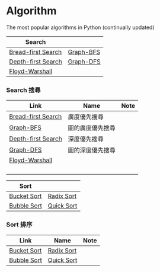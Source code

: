 # Algorithm
The most popular algorithms in Python (continually updated)

|Search||
|---|---|
|[Bread-first Search](https://github.com/RamonLiao/algorithm/blob/master/breadth-first%20search.py)|[Graph-BFS](https://github.com/RamonLiao/algorithm/blob/master/Graph-BFS.py)|
|[Depth-first Search](https://github.com/RamonLiao/algorithm/blob/master/depth-first%20search.py)|[Graph-DFS](https://github.com/RamonLiao/algorithm/blob/master/Graph-DFS.py)|
|[Floyd-Warshall](https://github.com/RamonLiao/algorithm/blob/master/Floyd-Warshall.py)||
### Search 搜尋
|Link|Name|Note|
|---|---|---|
|[Bread-first Search](https://github.com/RamonLiao/algorithm/blob/master/breadth-first%20search.py)|廣度優先搜尋||
|[Graph-BFS](https://github.com/RamonLiao/algorithm/blob/master/Graph-BFS.py)|圖的廣度優先搜尋||
|[Depth-first Search](https://github.com/RamonLiao/algorithm/blob/master/depth-first%20search.py)|深度優先搜尋||
|[Graph-DFS](https://github.com/RamonLiao/algorithm/blob/master/Graph-DFS.py)|圖的深度優先搜尋||
|[Floyd-Warshall](https://github.com/RamonLiao/algorithm/blob/master/Floyd-Warshall.py)|||
||||
||||
||||
||||

|Sort||
|---|---|
|[Bucket Sort]()|[Radix Sort]()|
|[Bubble Sort]()|[Quick Sort]()|

### Sort 排序
|Link|Name|Note|
|---|---|---|
|[Bucket Sort]()|[Radix Sort]()||
|[Bubble Sort]()|[Quick Sort]()||

